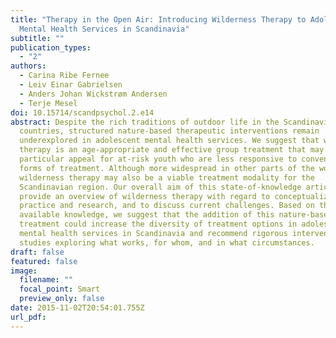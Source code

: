 ```yaml
---
title: "Therapy in the Open Air: Introducing Wilderness Therapy to Adolescent
  Mental Health Services in Scandinavia"
subtitle: ""
publication_types:
  - "2"
authors:
  - Carina Ribe Fernee
  - Leiv Einar Gabrielsen
  - Anders Johan Wickstrøm Andersen
  - Terje Mesel
doi: 10.15714/scandpsychol.2.e14
abstract: Despite the rich traditions of outdoor life in the Scandinavian
  countries, structured nature-based therapeutic interventions remain
  underexplored in adolescent mental health services. We suggest that wilderness
  therapy is an age-appropriate and effective group treatment that may hold
  particular appeal for at-risk youth who are less responsive to conventional
  forms of treatment. Although more widespread in other parts of the world,
  wilderness therapy may also be a viable treatment modality for the
  Scandinavian region. Our overall aim of this state-of-knowledge article is to
  provide an overview of wilderness therapy with regard to conceptualization,
  practice and research, and to discuss current challenges. Based on the
  available knowledge, we suggest that the addition of this nature-based group
  treatment could increase the diversity of treatment options in adolescent
  mental health services in Scandinavia and recommend rigorous intervention
  studies exploring what works, for whom, and in what circumstances.
draft: false
featured: false
image:
  filename: ""
  focal_point: Smart
  preview_only: false
date: 2015-11-02T20:54:01.755Z
url_pdf: 
---
```

